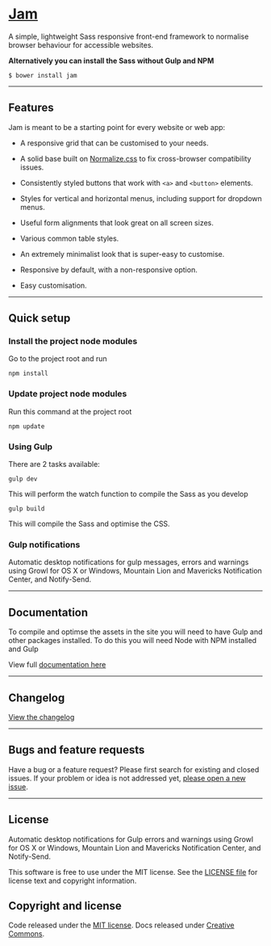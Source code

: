 [jam-url]: https://getjam.io
[changelog-url]: http://getjam.io/changelog
[license-url]: https://github.com/zizther/Jam/blob/master/LICENSE.
[issues-url]: https://github.com/zizther/Jam/issues
[issues-new-url]: https://github.com/zizther/Jam/issues
[docs-url]: https://github.com/zizther/Jam/tree/master/docs
[normalize-url]: https://github.com/necolas/normalize.css
# [Jam](jam-url)

A simple, lightweight Sass responsive front-end framework to normalise browser behaviour for accessible websites.


**Alternatively you can install the Sass without Gulp and NPM**

```shell
$ bower install jam
```

---

## Features

Jam is meant to be a starting point for every website or web app:

* A responsive grid that can be customised to your needs.

* A solid base built on [Normalize.css](normalize-url) to fix cross-browser compatibility
  issues.

* Consistently styled buttons that work with `<a>` and `<button>` elements.

* Styles for vertical and horizontal menus, including support for dropdown
  menus.

* Useful form alignments that look great on all screen sizes.

* Various common table styles.

* An extremely minimalist look that is super-easy to customise.

* Responsive by default, with a non-responsive option.

* Easy customisation.

---

## Quick setup

### Install the project node modules
Go to the project root and run

	npm install

### Update project node modules
Run this command at the project root

	npm update

### Using Gulp
There are 2 tasks available:

	gulp dev

This will perform the watch function to compile the Sass as you develop

	gulp build

This will compile the Sass and optimise the CSS.

### Gulp notifications
Automatic desktop notifications for gulp messages, errors and warnings using Growl for OS X or Windows, Mountain Lion and Mavericks Notification Center, and Notify-Send.

---

## Documentation
To compile and optimse the assets in the site you will need to have Gulp and other packages installed. To do this you will need Node with NPM installed and Gulp

View full [documentation here](jam-url)

---

## Changelog

[View the changelog](changelog-url)

---

## Bugs and feature requests

Have a bug or a feature request? Please first search for existing and closed issues. If your problem or idea is not addressed yet, [please open a new issue](issues-new-url).

---

## License
Automatic desktop notifications for Gulp errors and warnings using Growl for OS X or Windows, Mountain Lion and Mavericks Notification Center, and Notify-Send.

This software is free to use under the MIT license.
See the [LICENSE file](license-url) for license text and copyright information.

## Copyright and license

Code released under the [MIT license](license-url). Docs released under [Creative Commons](license-url).
